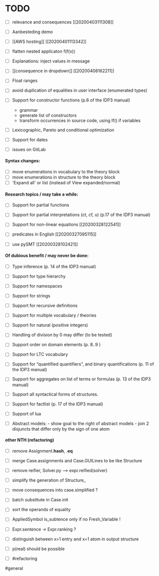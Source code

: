 TODO
=
- [ ] relevance and consequences [[20200403111308]]
- [ ] Aanbesteding demo
- [ ] [[AWS hosting]] [[20200401113342]] 

- [ ] flatten nested applicaton f(f(x))
- [ ] Explanations: inject values in message
- [ ] [[consequence in dropdown]] [[20200408162211]] 
- [ ] Float ranges
- [ ] avoid duplication of equalities in user interface (enumerated types)

- [ ] Support for constructor functions (p.6 of the IDP3 manual)
    - grammar
    - generate list of constructors
    - transform occurrences in source code, using If() if variables
- [ ] Lexicographic, Pareto and conditional optimization
- [ ] Support for dates
- [ ] issues on GitLab

#### Syntax changes:
- [ ] move enumerations in vocabulary to the theory block
- [ ] move enumerations in structure to the theory block
- [ ] 'Expand all' or list (instead of View expanded/normal)

#### Research topics / may take a while:
- [ ] Support for partial functions
- [ ] Support for partial interpretations (ct, cf, u) (p.17 of the IDP3 manual)
- [ ] Support for non-linear equations [[20200328122541]]
- [ ] predicates in English [[20200327095115]] 
- [ ] use pySMT [[20200328102421]] 


#### Of dubious benefit / may never be done:
- [ ] Type inference (p. 14 of the IDP3 manual)
- [ ] Support for type hierarchy
- [ ] Support for namespaces
- [ ] Support for strings
- [ ] Support for recursive definitions
- [ ] Support for multiple vocabulary / theories
- [ ] Support for natural (positive integers)
- [ ] Handling of division by 0 may differ (to be tested)
- [ ] Support order on domain elements (p. 8..9 )
- [ ] Support for LTC vocabulary
- [ ] Support for “quantified quantifiers”, and binary quantifications (p. 11 of the IDP3 manual)
- [ ] Support for aggregates on list of terms or formulas (p. 13 of the IDP3 manual)
- [ ] Support all syntactical forms of structures.
- [ ] Support for factlist (p. 17 of the IDP3 manual)
- [ ] Support of lua
- [ ] Abstract models:
        - show goal to the right of abstract models
        - join 2 disjuncts that differ only by the sign of one atom


#### other NTH (refactoring)
- [ ] remove Assignment.__hash__, .__eq__
- [ ] merge Case.assignments and Case.GUILines to be like Structure
- [ ] remove reifier, Solver.py --> expr.reified(solver)
- [ ] simplify the generation of Structure_

- [ ] move consequences into case.simplified ?
- [ ] batch substitute in Case.init
- [ ] sort the operands of equality
- [ ] AppliedSymbol is_subtence only if no Fresh_Variable !
- [ ] Expr.sentence -> Expr.ranking ?
- [ ] distinguish between x=1 entry and x=1 atom in output structure
- [ ] p(real) should be possible
- [ ] #refactoring

#general